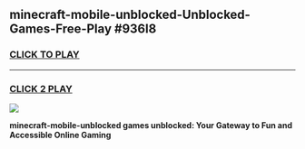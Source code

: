 
## minecraft-mobile-unblocked-Unblocked-Games-Free-Play #936l8
<h3>
<a href="https://us.freeplayer.one?title=minecraft-mobile-unblocked&ref=9M">CLICK TO PLAY</a></h3>
<hr>

<h3>
<a href="https://us.freeplayer.one?title=minecraft-mobile-unblocked&ref=9M">CLICK 2 PLAY</a>
  
</h3>

<a href="https://us.freeplayer.one?title=minecraft-mobile-unblocked&ref=9M"><img src="https://clearcache.store/games.png"></a>


**minecraft-mobile-unblocked games unblocked: Your Gateway to Fun and Accessible Online Gaming**
